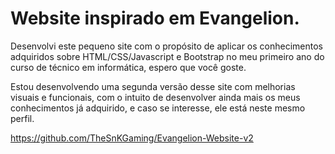 # Website inspirado em Evangelion.

Desenvolvi este pequeno site com o propósito de aplicar os conhecimentos adquiridos sobre HTML/CSS/Javascript e Bootstrap 
no meu primeiro ano do curso de técnico em informática, espero que você goste.

Estou desenvolvendo uma segunda versão desse site com melhorias visuais e funcionais, com o intuito de desenvolver ainda mais
os meus conhecimentos já adquirido, e caso se interesse, ele está neste mesmo perfil.

https://github.com/TheSnKGaming/Evangelion-Website-v2
